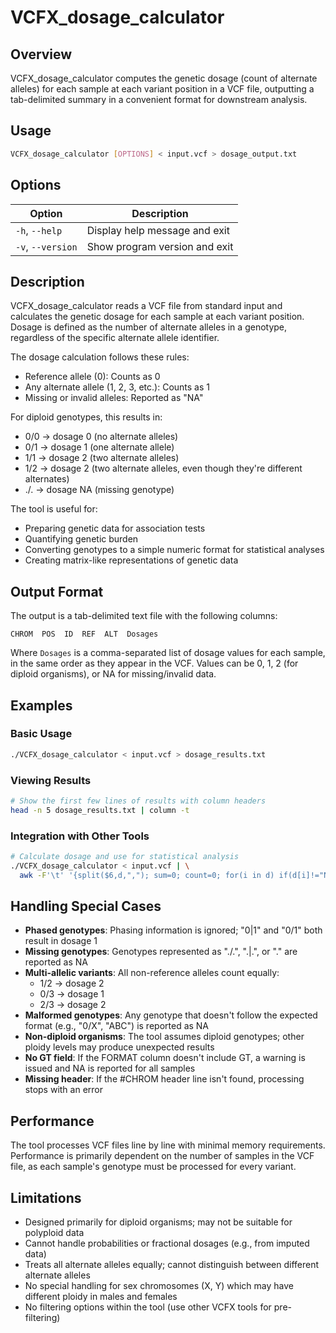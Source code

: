 # VCFX_dosage_calculator

## Overview

VCFX_dosage_calculator computes the genetic dosage (count of alternate alleles) for each sample at each variant position in a VCF file, outputting a tab-delimited summary in a convenient format for downstream analysis.

## Usage

```bash
VCFX_dosage_calculator [OPTIONS] < input.vcf > dosage_output.txt
```

## Options

| Option | Description |
|--------|-------------|
| `-h`, `--help` | Display help message and exit |
| `-v`, `--version` | Show program version and exit |

## Description

VCFX_dosage_calculator reads a VCF file from standard input and calculates the genetic dosage for each sample at each variant position. Dosage is defined as the number of alternate alleles in a genotype, regardless of the specific alternate allele identifier.

The dosage calculation follows these rules:
- Reference allele (0): Counts as 0
- Any alternate allele (1, 2, 3, etc.): Counts as 1
- Missing or invalid alleles: Reported as "NA"

For diploid genotypes, this results in:
- 0/0 → dosage 0 (no alternate alleles)
- 0/1 → dosage 1 (one alternate allele)
- 1/1 → dosage 2 (two alternate alleles)
- 1/2 → dosage 2 (two alternate alleles, even though they're different alternates)
- ./. → dosage NA (missing genotype)

The tool is useful for:
- Preparing genetic data for association tests
- Quantifying genetic burden
- Converting genotypes to a simple numeric format for statistical analyses
- Creating matrix-like representations of genetic data

## Output Format

The output is a tab-delimited text file with the following columns:

```
CHROM  POS  ID  REF  ALT  Dosages
```

Where `Dosages` is a comma-separated list of dosage values for each sample, in the same order as they appear in the VCF. Values can be 0, 1, 2 (for diploid organisms), or NA for missing/invalid data.

## Examples

### Basic Usage

```bash
./VCFX_dosage_calculator < input.vcf > dosage_results.txt
```

### Viewing Results

```bash
# Show the first few lines of results with column headers
head -n 5 dosage_results.txt | column -t
```

### Integration with Other Tools

```bash
# Calculate dosage and use for statistical analysis
./VCFX_dosage_calculator < input.vcf | \
  awk -F'\t' '{split($6,d,","); sum=0; count=0; for(i in d) if(d[i]!="NA") {sum+=d[i]; count++} if(count>0) print $1,$2,$3,sum/count}' > avg_dosage.txt
```

## Handling Special Cases

- **Phased genotypes**: Phasing information is ignored; "0|1" and "0/1" both result in dosage 1
- **Missing genotypes**: Genotypes represented as "./.", ".|.", or "." are reported as NA
- **Multi-allelic variants**: All non-reference alleles count equally:
  - 1/2 → dosage 2 
  - 0/3 → dosage 1
  - 2/3 → dosage 2
- **Malformed genotypes**: Any genotype that doesn't follow the expected format (e.g., "0/X", "ABC") is reported as NA
- **Non-diploid organisms**: The tool assumes diploid genotypes; other ploidy levels may produce unexpected results
- **No GT field**: If the FORMAT column doesn't include GT, a warning is issued and NA is reported for all samples
- **Missing header**: If the #CHROM header line isn't found, processing stops with an error

## Performance

The tool processes VCF files line by line with minimal memory requirements. Performance is primarily dependent on the number of samples in the VCF file, as each sample's genotype must be processed for every variant.

## Limitations

- Designed primarily for diploid organisms; may not be suitable for polyploid data
- Cannot handle probabilities or fractional dosages (e.g., from imputed data)
- Treats all alternate alleles equally; cannot distinguish between different alternate alleles
- No special handling for sex chromosomes (X, Y) which may have different ploidy in males and females
- No filtering options within the tool (use other VCFX tools for pre-filtering) 